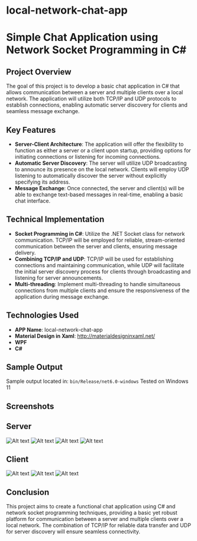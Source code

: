# local-network-chat-app
# Simple Chat Application using Network Socket Programming in C#

## Project Overview
The goal of this project is to develop a basic chat application in C# that allows communication between a server and multiple clients over a local network. The application will utilize both TCP/IP and UDP protocols to establish connections, enabling automatic server discovery for clients and seamless message exchange.

## Key Features
- **Server-Client Architecture**: The application will offer the flexibility to function as either a server or a client upon startup, providing options for initiating connections or listening for incoming connections.
- **Automatic Server Discovery**: The server will utilize UDP broadcasting to announce its presence on the local network. Clients will employ UDP listening to automatically discover the server without explicitly specifying its address.
- **Message Exchange**: Once connected, the server and client(s) will be able to exchange text-based messages in real-time, enabling a basic chat interface.

## Technical Implementation
- **Socket Programming in C#**: Utilize the .NET Socket class for network communication. TCP/IP will be employed for reliable, stream-oriented communication between the server and clients, ensuring message delivery.
- **Combining TCP/IP and UDP**: TCP/IP will be used for establishing connections and maintaining communication, while UDP will facilitate the initial server discovery process for clients through broadcasting and listening for server announcements.
- **Multi-threading**: Implement multi-threading to handle simultaneous connections from multiple clients and ensure the responsiveness of the application during message exchange.

## Technologies Used
- **APP Name**: local-network-chat-app
- **Material Design in Xaml**: http://materialdesigninxaml.net/
- **WPF**
- **C#**

## Sample Output
Sample output located in: `bin/Release/net6.0-windows`
Tested on Windows 11

## Screenshots
## Server
![Alt text](/../main/Screenshots/Server%20-%201.png?raw=true "Optional Title")
![Alt text](/../main/Screenshots/Server%20-%202.png?raw=true "Optional Title")
![Alt text](/../main/Screenshots/Server%20-%203.png?raw=true "Optional Title")
![Alt text](/../main/Screenshots/Server%20-%204.png?raw=true "Optional Title")

## Client
![Alt text](/../main/Screenshots/Client%20-%201.png?raw=true "Optional Title")
![Alt text](/../main/Screenshots/Client%20-%202.png?raw=true "Optional Title")
![Alt text](/../main/Screenshots/Client%20-%203.png?raw=true "Optional Title")

## Conclusion
This project aims to create a functional chat application using C# and network socket programming techniques, providing a basic yet robust platform for communication between a server and multiple clients over a local network. The combination of TCP/IP for reliable data transfer and UDP for server discovery will ensure seamless connectivity.
